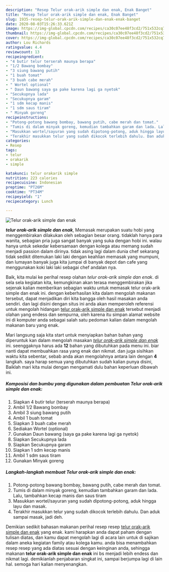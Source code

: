 ```yaml
---
description: "Resep Telur orak-arik simple dan enak, Enak Banget"
title: "Resep Telur orak-arik simple dan enak, Enak Banget"
slug: 1935-resep-telur-orak-arik-simple-dan-enak-enak-banget
date: 2020-08-03T15:26:33.621Z
image: https://img-global.cpcdn.com/recipes/ca30c07ee48f3cd2/751x532cq70/telur-orak-arik-simple-dan-enak-foto-resep-utama.jpg
thumbnail: https://img-global.cpcdn.com/recipes/ca30c07ee48f3cd2/751x532cq70/telur-orak-arik-simple-dan-enak-foto-resep-utama.jpg
cover: https://img-global.cpcdn.com/recipes/ca30c07ee48f3cd2/751x532cq70/telur-orak-arik-simple-dan-enak-foto-resep-utama.jpg
author: Lou Richards
ratingvalue: 4.4
reviewcount: 13
recipeingredient:
- "4 butir telur terserah maunya berapa"
- "1/2 Bawang bombay"
- "3 siung bawang putih"
- "1 buah tomat"
- "3 buah cabe merah"
- " Wortel optional"
- " Daun bawang saya ga pake karena lagi ga nyetok"
- "Secukupnya lada"
- "Secukupnya garam"
- "1 sdm kecap manis"
- "1 sdm saus tiram"
- " Minyak goreng"
recipeinstructions:
- "Potong-potong bawang bombay, bawang putih, cabe merah dan tomat."
- "Tumis di dalam minyak goreng, kemudian tambahkan garam dan lada. Lalu, tambahkan kecap manis dan saus tiram"
- "Masukkan wortel/sayuran yang sudah dipotong-potong, aduk hingga layu dan masak."
- "Terakhir masukkan telur yang sudah dikocok terlebih dahulu. Dan aduk sampai masak, jadi deh."
categories:
- Resep
tags:
- telur
- orakarik
- simple

katakunci: telur orakarik simple 
nutrition: 223 calories
recipecuisine: Indonesian
preptime: "PT26M"
cooktime: "PT34M"
recipeyield: "1"
recipecategory: Lunch

---
```



![Telur orak-arik simple dan enak](https://img-global.cpcdn.com/recipes/ca30c07ee48f3cd2/751x532cq70/telur-orak-arik-simple-dan-enak-foto-resep-utama.jpg)

<b><i>telur orak-arik simple dan enak</i></b>, Memasak merupakan suatu hobi yang menggembirakan dilakukan oleh sebagian besar orang. tidaklah hanya para wanita, sebagian pria juga sangat banyak yang suka dengan hobi ini. walau hanya untuk sekedar kebersamaan dengan kolega atau memang sudah menjadi passion dalam dirinya. tidak asing lagi dalam dunia chef sekarang tidak sedikit ditemukan laki laki dengan keahlian memasak yang mumpuni, dan lumayan banyak juga kita jumpai di banyak depot dan cafe yang menggunakan koki laki laki sebagai chef andalan nya.

Baik, kita mulai ke perihal resep olahan <i>telur orak-arik simple dan enak</i>. di sela sela kegiatan kita, kemungkinan akan terasa menggembirakan jika sejenak kalian memberikan sebagian waktu untuk memasak telur orak-arik simple dan enak ini. dengan keberhasilan kita dalam mengolah makanan tersebut, dapat menjadikan diri kita bangga oleh hasil masakan anda sendiri. dan lagi disini dengan situs ini anda akan memperoleh referensi untuk mengolah hidangan <u>telur orak-arik simple dan enak</u> tersebut menjadi olahan yang endess dan sempurna, oleh karena itu simpan alamat website ini di komputer anda sebagai salah satu pedoman kalian dalam mengolah makanan baru yang enak.




Mari langsung saja kita start untuk menyiapkan bahan bahan yang diperuntuk kan dalam mengolah masakan <u><i>telur orak-arik simple dan enak</i></u> ini. seenggaknya harus ada <b>12</b> bahan yang dibutuhkan pada menu ini. biar nanti dapat membuahkan rasa yang enak dan nikmat. dan juga sisihkan waktu kita sebentar, sebab anda akan mengolahnya antara lain dengan <b>4</b> langkah. saya harap semua yang dibutuhkan sudah kalian punya disini, Baiklah mari kita mulai dengan mengamati dulu bahan keperluan dibawah ini.

<!--inarticleads1-->

##### Komposisi dan bumbu yang digunakan dalam pembuatan Telur orak-arik simple dan enak:

1. Siapkan 4 butir telur (terserah maunya berapa)
1. Ambil 1/2 Bawang bombay
1. Ambil 3 siung bawang putih
1. Ambil 1 buah tomat
1. Siapkan 3 buah cabe merah
1. Sediakan  Wortel (optional)
1. Gunakan  Daun bawang (saya ga pake karena lagi ga nyetok)
1. Siapkan Secukupnya lada
1. Siapkan Secukupnya garam
1. Siapkan 1 sdm kecap manis
1. Ambil 1 sdm saus tiram
1. Gunakan  Minyak goreng




<!--inarticleads2-->

##### Langkah-langkah membuat Telur orak-arik simple dan enak:

1. Potong-potong bawang bombay, bawang putih, cabe merah dan tomat.
1. Tumis di dalam minyak goreng, kemudian tambahkan garam dan lada. Lalu, tambahkan kecap manis dan saus tiram
1. Masukkan wortel/sayuran yang sudah dipotong-potong, aduk hingga layu dan masak.
1. Terakhir masukkan telur yang sudah dikocok terlebih dahulu. Dan aduk sampai masak, jadi deh.




Demikian sedikit bahasan makanan perihal resep resep <u>telur orak-arik simple dan enak</u> yang enak. kami harapkan anda dapat paham dengan tulisan diatas, dan kamu dapat mengolah lagi di acara lain untuk di sajikan dalam aneka kegiatan family atau kolega kamu. anda bisa menambahkan resep resep yang ada diatas sesuai dengan keinginan anda, sehingga makanan <b>telur orak-arik simple dan enak</b> ini bs menjadi lebih endess dan nikmat lagi. demikianlah penjabaran singkat ini, sampai berjumpa lagi di lain hal. semoga hari kalian menyenangkan.
